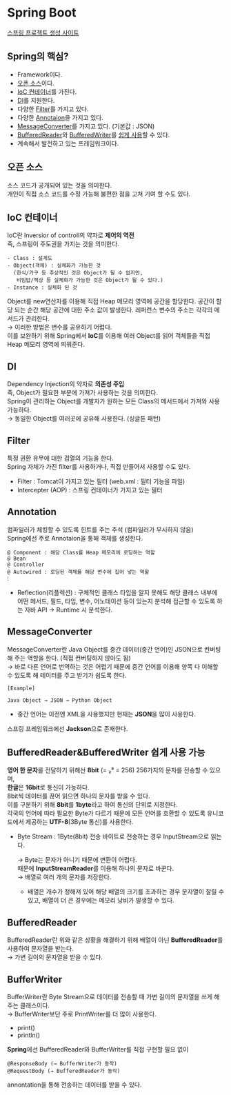 # Spring Boot
[스프링 프로젝트 생성 사이트](https://start.spring.io/)

## Spring의 핵심?
* Framework이다.
* [오픈 소스](https://github.com/elilly00/TIL/blob/main/Spring/00.Spring%20Boot.md#%EC%98%A4%ED%94%88-%EC%86%8C%EC%8A%A4)이다.
* [IoC 컨테이너](https://github.com/elilly00/TIL/blob/main/Spring/00.Spring%20Boot.md#ioc-%EC%BB%A8%ED%85%8C%EC%9D%B4%EB%84%88)를 가진다.
* [DI](https://github.com/elilly00/TIL/blob/main/Spring/00.Spring%20Boot.md#di)를 지원한다.
* 다양한 [Filter](https://github.com/elilly00/TIL/blob/main/Spring/00.Spring%20Boot.md#filter)를 가지고 있다.
* 다양한 [Annotaion](https://github.com/elilly00/TIL/blob/main/Spring/00.Spring%20Boot.md#annotation)을 가지고 있다.
* [MessageConverter](https://github.com/elilly00/TIL/blob/main/Spring/00.Spring%20Boot.md#messageconverter)를 가지고 있다. (기본값 : JSON)
* [BufferedReader](https://github.com/elilly00/TIL/blob/main/Spring/00.Spring%20Boot.md#bufferedreader)와 [BufferedWriter](https://github.com/elilly00/TIL/blob/main/Spring/00.Spring%20Boot.md#bufferwriter)를 [쉽게 사용](https://github.com/elilly00/TIL/blob/main/Spring/00.Spring%20Boot.md#bufferedreaderbufferedwriter-%EC%89%BD%EA%B2%8C-%EC%82%AC%EC%9A%A9-%EA%B0%80%EB%8A%A5)할 수 있다.
* 계속해서 발전하고 있는 프레임워크이다.

## 오픈 소스
소스 코드가 공개되어 있는 것을 의미한다. <br/>
개인이 직접 소스 코드를 수정 가능해 불편한 점을 고쳐 기여 할 수도 있다.

## IoC 컨테이너
IoC란 Inversior of controll의 약자로 <b>제어의 역전</b> <br/>
즉, 스프링이 주도권을 가지는 것을 의미한다.
```
- Class : 설계도
- Object(객체) : 실체화가 가능한 것 
  (한식/가구 등 추상적인 것은 Object가 될 수 없지만, 
   비빔밥/책상 등 실체화가 가능한 것은 Object가 될 수 있다.)
- Instance : 실체화 된 것
```
Object를 new연산자를 이용해 직접 Heap 메모리 영역에 공간을 할당한다. 공간이 할당 되는 순간 해당 공간에 대한 주소 값이 발생한다. 레퍼런스 변수의 주소는 각각의 메서드가 관리한다. <br/>
→ 이러한 방법은 변수를 공유하기 어렵다. <br/>
  이를 보완하기 위해 Spring에서 <b>IoC</b>를 이용해 여러 Object를 읽어 객체들을 직접 Heap 메모리 영역에 띄워준다.

## DI
Dependency Injection의 약자로 <b>의존성 주입</b><br/>
즉, Object가 필요한 부분에 가져가 사용하는 것을 의미한다.<br/>
Spring이 관리하는 Object를 개발자가 원하는 모든 Class의 메서드에서 가져와 사용 가능하다. <br/>
→ 동일한 Object를 여러곳에 공유해 사용한다. (싱글톤 패턴) <br/>

## Filter
특정 권환 유무에 대한 검열의 기능을 한다. <br/>
Spring 자체가 가진 filter를 사용하거나, 직접 만들어서 사용할 수도 있다. <br/>
* Filter : Tomcat이 가지고 있는 필터 (web.xml : 필터 기능을 파일)
* Intercepter (AOP) : 스프링 컨테이너가 가지고 있는 필터

## Annotation
컴파일러가 체킹할 수 있도록 힌트를 주는 주석 (컴파일러가 무시하지 않음) <br/>
Spring에선 주로 Annotaion을 통해 객체를 생성한다. 
```
@ Component : 해당 Class를 Heap 메모리에 로딩하는 역할
@ Bean
@ Controller 
@ Autowired : 로딩된 객체를 해당 변수에 집어 넣는 역할
⁝
```
* Reflection(리플렉션) : 구체적인 클래스 타입을 알지 못해도 해당 클래스 내부에 어떤 메서드, 필드, 타입, 변수, 어노테이션 등이 있는지 분석해 접근할 수 있도록 하는 자바 API
→ Runtime 시 분석한다.

## MessageConverter
MessageConverter란 Java Object를 중간 데이터(중간 언어)인 JSON으로 컨버팅해 주는 역할을 한다. (직접 컨버팅하지 않아도 됨) <br/>
→ 바로 다른 언어로 번역하는 것은 어렵기 때문에 중간 언어를 이용해 양쪽 다 이해할 수 있도록 해 테이터를 주고 받기가 쉽도록 한다.
```
[Example]

Java Object → JSON → Python Object
```
 * 중간 언어는 이전엔 XML을 사용했지만 현재는 <b>JSON</b>을 많이 사용한다. <br/>

스프링 프레임워크에선 <b>Jackson</b>으로 존재한다. 
## BufferedReader&BufferedWriter 쉽게 사용 가능
<b>영어 한 문자</b>를 전달하기 위해선 <b>8bit</b> (= ₂⁸ = 256) 256가지의 문자를 전송할 수 있으며, <br/> 
<b>한글</b>은 <b>16bit</b>로 통신이 가능하다. <br/>
8bit씩 데이터를 끊어 읽으면 하나의 문자를 받을 수 있다. <br/> 
이를 구분하기 위해 <b>8bit</b>를 <b>1byte</b>라고 하여 통신의 단위로 지정한다. <br/>
각국의 언어에 따라 필요한 Byte가 다르기 때문에 모든 언어를 호환할 수 있도록 유니코드에서 제공하는 <b>UTF-8</b>(3Byte 통신)를 사용한다. <br/>

* Byte Stream : 1Byte(8bit) 전송 바이트로 전송하는 경우 InputStream으로 읽는다. <br/>

  → Byte는 문자가 아니기 때문에 변환이 어렵다. <br/> 
  때문에 <b>InputStreamReader</b>를 이용해 하나의 문자로 바꾼다. <br/> 
  → 배열로 여러 개의 문자를 저장한다. <br/>
   * 배열은 개수가 정해져 있어 해당 배열의 크기를 초과하는 경우 문자열이 잘릴 수 있고, 배열이 더 큰 경우에는 메모리 낭비가 발생할 수 있다.

## BufferedReader
BufferedReader란 위와 같은 상황을 해결하기 위해 배열이 아닌 <b>BufferedReader</b>를 사용하여 문자열을 받는다. <br/>
→ 가변 길이의 문자열을 받을 수 있다.

## BufferWriter
BufferWriter란 Byte Stream으로 데이터를 전송할 때 가변 길이의 문자열을 쓰게 해 주는 클래스이다.<br/>
→ BufferWriter보단 주로 PrintWriter를 더 많이 사용한다.

 * print()
 * println()

<b>Spring</b>에선 BufferedReader와 BufferWriter를 직접 구현할 필요 없이 <br/>
```
@ResponseBody (→ BufferWriter가 동작) 
@RequestBody (→ BufferedReader가 동작)
```
annontation을 통해 전송하는 데이터를 받을 수 있다.




